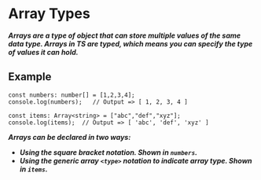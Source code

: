 # Array Types
***Arrays are a type of object that can store multiple values of the same data type. Arrays in TS are typed, which means you can specify the type of values it can hold.***

## Example
```
const numbers: number[] = [1,2,3,4];
console.log(numbers);   // Output => [ 1, 2, 3, 4 ]

const items: Array<string> = ["abc","def","xyz"];
console.log(items);  // Output => [ 'abc', 'def', 'xyz' ]
```
***Arrays can be declared in two ways:***
- ***Using the square bracket notation. Shown in `numbers`.***
- ***Using the generic array `<type>` notation to indicate array type. Shown in `items`.***
